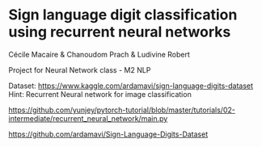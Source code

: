 # Sign language digit classification using recurrent neural networks

Cécile Macaire & Chanoudom Prach & Ludivine Robert

Project for Neural Network class - M2 NLP

Dataset: https://www.kaggle.com/ardamavi/sign-language-digits-dataset
Hint: Recurrent Neural network for image classification

https://github.com/yunjey/pytorch-tutorial/blob/master/tutorials/02-intermediate/recurrent_neural_network/main.py

https://github.com/ardamavi/Sign-Language-Digits-Dataset
